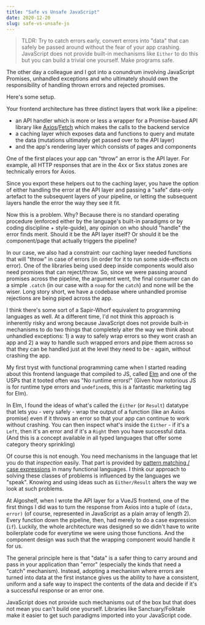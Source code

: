 ```yaml
---
title: "Safe vs Unsafe JavaScript"
date: 2020-12-20
slug: safe-vs-unsafe-js
---
```

> TLDR: Try to catch errors early, convert errors into "data" that can safely be passed around without the fear of your app crashing. JavaScript does not provide built-in mechanisms like `Either` to do this but you can build a trivial one yourself. Make programs safe.

The other day a colleague and I got into a conundrum involving JavaScript Promises, unhandled exceptions and who ultimately should own the responsibility of handling thrown errors and rejected promises.

Here's some setup.

Your frontend architecture has three distinct layers that work like a pipeline:
- an API handler which is more or less a wrapper for a Promise-based API library like [Axios]()/[Fetch]() which makes the calls to the backend service
- a caching layer which exposes data and functions to query and mutate the data (mutations ultimately get passed over to the API layer)
- and the app's rendering layer which consists of pages and components

One of the first places your app can "throw" an error is the API layer. For example, all HTTP responses that are in the 4xx or 5xx status zones are technically errors for Axios.

Since you export these helpers out to the caching layer, you have the option of either handling the error at the API layer and passing a "safe" data-only artefact to the subsequent layers of your pipeline, or letting the subsequent layers handle the error the way they see it fit.

Now this is a problem. Why? Because there is no standard operating procedure (enforced either by the language's built-in paradigms or by coding discipline + style-guide), any opinion on who should "handle" the error finds merit. Should it be the API layer itself? Or should it be the component/page that actually triggers the pipeline?

In our case, we also had a constraint: our caching layer needed functions that will "throw" in case of errors (in order for it to run some side-effects on error). One of the libraries being used deep inside components would also need promises that can reject/throw. So, since we were passing around promises across the pipeline, the argument went, the final consumer can do a simple `.catch` (in our case with a `noop` for the `catch`) and none will be the wiser. Long story short, we have a codebase where unhandled promise rejections are being piped across the app.

I think there's some sort of a Sapir-Whorf equivalent to programming languages as well. At a different time, I'd not think this approach is inherently risky and wrong because JavaScript does not provide built-in mechanisms to do two things that completely alter the way we think about unhandled exceptions: 1) a way to safely wrap errors so they wont crash an app and 2) a way to handle such wrapped errors and pipe them across so that they can be handled just at the level they need to be - again, without crashing the app.

My first tryst with functional programming came when I started reading about this frontend language that compiled to JS, called [Elm]() and one of the USPs that it tooted often was "No runtime errors!" (Given how notorious JS is for runtime type errors and `undefined`s, this is a fantastic marketing tag for Elm).

In Elm, I found the ideas of what's called the `Either` (or `Result`) datatype that lets you - very safely - wrap the output of a function (like an Axios promise) even if it throws an error so that your app can continue to work without crashing. You can then inspect what's inside the `Either` - if it's a `Left`, then it's an error and if it's a `Right` then you have successful data. (And this is a concept available in all typed languages that offer some category theory sprinkling)

Of course this is not enough. You need mechanisms in the language that let you do that _inspection_ easily. That part is provided by [pattern matching / case expressions]() in many functional languages. I think our approach to solving these classes of problems is influenced by the languages we "speak". Knowing and using ideas such as `Either/Result` alters the way we look at such problems.

At Algoshelf, when I wrote the API layer for a VueJS frontend, one of the first things I did was to turn the response from Axios into a tuple of `(data, error)` (of course, represented in JavaScript as a plain array of length 2). Every function down the pipeline, then, had merely to do a case expression (`if`). Luckily, the whole architecture was designed so we didn't have to write boilerplate code for everytime we were using those functions. And the component design was such that the wrapping component would handle it for us.

The general principle here is that "data" is a safer thing to carry around and pass in your application than "error" (especially the kinds that need a "catch" mechanism). Instead, adopting a mechanism where errors are turned into data at the first instance gives us the ability to have a consistent, uniform and a safe way to inspect the contents of the data and decide if it's a successful response or an error one.

JavaScript does not provide such mechanisms out of the box but that does not mean you can't build one yourself. Libraries like Sanctuary/Folktale make it easier to get such paradigms imported into your JavaScript code.